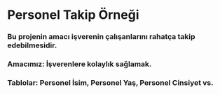 <h1> Personel Takip Örneği</h1>
 <h3>Bu projenin amacı işverenin çalışanlarını rahatça takip edebilmesidir.</h3>
 <h3>Amacımız: İşverenlere kolaylık sağlamak. </h3>
 <h3>Tablolar: Personel İsim, Personel Yaş, Personel Cinsiyet vs.</h3>
